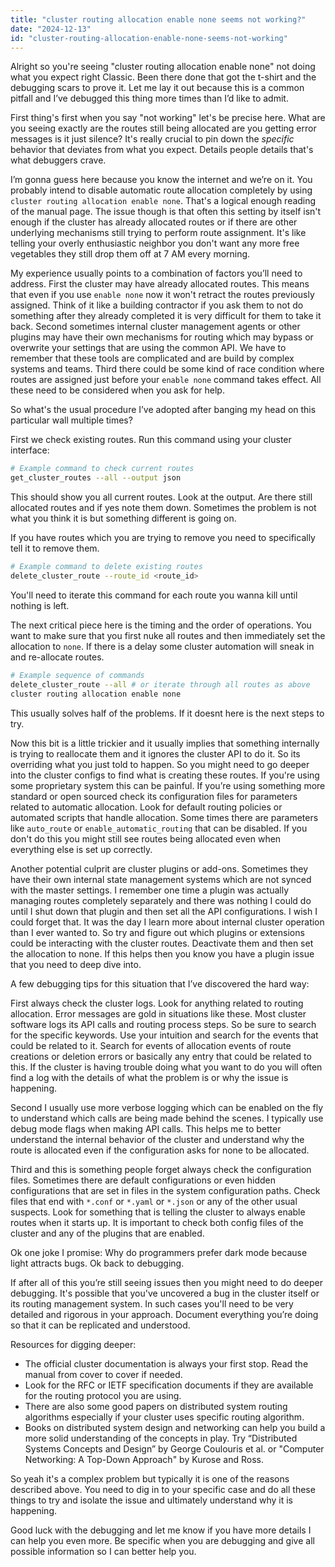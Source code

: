 ```yaml
---
title: "cluster routing allocation enable none seems not working?"
date: "2024-12-13"
id: "cluster-routing-allocation-enable-none-seems-not-working"
---
```


Alright so you're seeing "cluster routing allocation enable none" not doing what you expect right Classic. Been there done that got the t-shirt and the debugging scars to prove it. Let me lay it out because this is a common pitfall and I’ve debugged this thing more times than I’d like to admit.

First thing's first when you say "not working" let's be precise here. What are you seeing exactly are the routes still being allocated are you getting error messages is it just silence? It's really crucial to pin down the *specific* behavior that deviates from what you expect. Details people details that's what debuggers crave.

I’m gonna guess here because you know the internet and we’re on it. You probably intend to disable automatic route allocation completely by using `cluster routing allocation enable none`. That's a logical enough reading of the manual page. The issue though is that often this setting by itself isn't enough if the cluster has already allocated routes or if there are other underlying mechanisms still trying to perform route assignment. It's like telling your overly enthusiastic neighbor you don't want any more free vegetables they still drop them off at 7 AM every morning.

My experience usually points to a combination of factors you’ll need to address. First the cluster may have already allocated routes. This means that even if you use `enable none` now it won't retract the routes previously assigned. Think of it like a building contractor if you ask them to not do something after they already completed it is very difficult for them to take it back. Second sometimes internal cluster management agents or other plugins may have their own mechanisms for routing which may bypass or overwrite your settings that are using the common API. We have to remember that these tools are complicated and are build by complex systems and teams. Third there could be some kind of race condition where routes are assigned just before your `enable none` command takes effect. All these need to be considered when you ask for help.

So what's the usual procedure I’ve adopted after banging my head on this particular wall multiple times?

First we check existing routes. Run this command using your cluster interface:
```bash
# Example command to check current routes
get_cluster_routes --all --output json
```

This should show you all current routes. Look at the output. Are there still allocated routes and if yes note them down. Sometimes the problem is not what you think it is but something different is going on.

If you have routes which you are trying to remove you need to specifically tell it to remove them.
```bash
# Example command to delete existing routes
delete_cluster_route --route_id <route_id>
```
You'll need to iterate this command for each route you wanna kill until nothing is left.

The next critical piece here is the timing and the order of operations. You want to make sure that you first nuke all routes and then immediately set the allocation to `none`. If there is a delay some cluster automation will sneak in and re-allocate routes.
```bash
# Example sequence of commands
delete_cluster_route --all # or iterate through all routes as above
cluster routing allocation enable none
```
This usually solves half of the problems. If it doesnt here is the next steps to try.

Now this bit is a little trickier and it usually implies that something internally is trying to reallocate them and it ignores the cluster API to do it. So its overriding what you just told to happen. So you might need to go deeper into the cluster configs to find what is creating these routes. If you're using some proprietary system this can be painful. If you’re using something more standard or open sourced check its configuration files for parameters related to automatic allocation. Look for default routing policies or automated scripts that handle allocation. Some times there are parameters like `auto_route` or `enable_automatic_routing` that can be disabled. If you don't do this you might still see routes being allocated even when everything else is set up correctly.

Another potential culprit are cluster plugins or add-ons. Sometimes they have their own internal state management systems which are not synced with the master settings. I remember one time a plugin was actually managing routes completely separately and there was nothing I could do until I shut down that plugin and then set all the API configurations. I wish I could forget that. It was the day I learn more about internal cluster operation than I ever wanted to. So try and figure out which plugins or extensions could be interacting with the cluster routes. Deactivate them and then set the allocation to none. If this helps then you know you have a plugin issue that you need to deep dive into.

A few debugging tips for this situation that I’ve discovered the hard way:

First always check the cluster logs. Look for anything related to routing allocation. Error messages are gold in situations like these. Most cluster software logs its API calls and routing process steps. So be sure to search for the specific keywords. Use your intuition and search for the events that could be related to it. Search for events of allocation events of route creations or deletion errors or basically any entry that could be related to this. If the cluster is having trouble doing what you want to do you will often find a log with the details of what the problem is or why the issue is happening.

Second I usually use more verbose logging which can be enabled on the fly to understand which calls are being made behind the scenes. I typically use debug mode flags when making API calls. This helps me to better understand the internal behavior of the cluster and understand why the route is allocated even if the configuration asks for none to be allocated.

Third and this is something people forget always check the configuration files. Sometimes there are default configurations or even hidden configurations that are set in files in the system configuration paths. Check files that end with `*.conf` or `*.yaml` or `*.json` or any of the other usual suspects. Look for something that is telling the cluster to always enable routes when it starts up. It is important to check both config files of the cluster and any of the plugins that are enabled.

Ok one joke I promise: Why do programmers prefer dark mode because light attracts bugs. Ok back to debugging.

If after all of this you’re still seeing issues then you might need to do deeper debugging. It's possible that you've uncovered a bug in the cluster itself or its routing management system. In such cases you'll need to be very detailed and rigorous in your approach. Document everything you’re doing so that it can be replicated and understood.

Resources for digging deeper:
* The official cluster documentation is always your first stop. Read the manual from cover to cover if needed.
* Look for the RFC or IETF specification documents if they are available for the routing protocol you are using.
* There are also some good papers on distributed system routing algorithms especially if your cluster uses specific routing algorithm.
* Books on distributed system design and networking can help you build a more solid understanding of the concepts in play. Try “Distributed Systems Concepts and Design” by George Coulouris et al. or "Computer Networking: A Top-Down Approach" by Kurose and Ross.

So yeah it's a complex problem but typically it is one of the reasons described above. You need to dig in to your specific case and do all these things to try and isolate the issue and ultimately understand why it is happening.

Good luck with the debugging and let me know if you have more details I can help you even more. Be specific when you are debugging and give all possible information so I can better help you.

